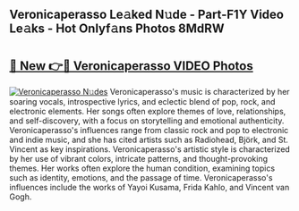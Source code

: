 ## Veronicaperasso Le𝚊ked N𝚞de - Part-F1Y Video Le𝚊ks - Hot Onlyf𝚊ns Photos 8MdRW

# <h2><a href="http://ac48756.deff.icu/?id=Veronicaperasso">🔗 New 👉🔴 Veronicaperasso VIDEO Photos</a></h2>

[![Veronicaperasso N𝚞des](https://i.imgur.com/rIISA9y.gif)](http://ac48756.deff.icu/?id=Veronicaperasso)
Veronicaperasso's music is characterized by her soaring vocals, introspective lyrics, and eclectic blend of pop, rock, and electronic elements. Her songs often explore themes of love, relationships, and self-discovery, with a focus on storytelling and emotional authenticity. Veronicaperasso's influences range from classic rock and pop to electronic and indie music, and she has cited artists such as Radiohead, Björk, and St. Vincent as key inspirations. Veronicaperasso's artistic style is characterized by her use of vibrant colors, intricate patterns, and thought-provoking themes. Her works often explore the human condition, examining topics such as identity, emotions, and the passage of time. Veronicaperasso's influences include the works of Yayoi Kusama, Frida Kahlo, and Vincent van Gogh.
